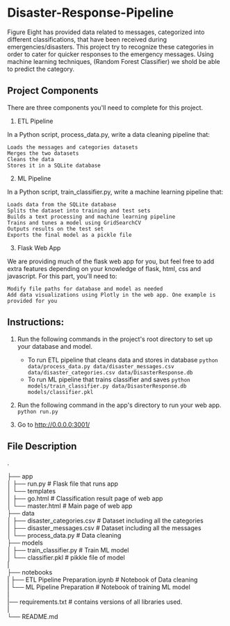 # Disaster-Response-Pipeline

Figure Eight has provided data related to messages, categorized into different classifications, that have been received during emergencies/disasters. This project try to recognize these categories in order to cater for quicker responses to the emergency messages. Using machine learning techniques, (Random Forest Classifier) we shold be able to predict the category.

## Project Components

There are three components you'll need to complete for this project.
1. ETL Pipeline

In a Python script, process_data.py, write a data cleaning pipeline that:

    Loads the messages and categories datasets
    Merges the two datasets
    Cleans the data
    Stores it in a SQLite database

2. ML Pipeline

In a Python script, train_classifier.py, write a machine learning pipeline that:

    Loads data from the SQLite database
    Splits the dataset into training and test sets
    Builds a text processing and machine learning pipeline
    Trains and tunes a model using GridSearchCV
    Outputs results on the test set
    Exports the final model as a pickle file

3. Flask Web App

We are providing much of the flask web app for you, but feel free to add extra features depending on your knowledge of flask, html, css and javascript. For this part, you'll need to:

    Modify file paths for database and model as needed
    Add data visualizations using Plotly in the web app. One example is provided for you

## Instructions:
1. Run the following commands in the project's root directory to set up your database and model.

    - To run ETL pipeline that cleans data and stores in database
        `python data/process_data.py data/disaster_messages.csv data/disaster_categories.csv data/DisasterResponse.db`
    - To run ML pipeline that trains classifier and saves
        `python models/train_classifier.py data/DisasterResponse.db models/classifier.pkl`

2. Run the following command in the app's directory to run your web app.
    `python run.py`

3. Go to http://0.0.0.0:3001/

## File Description
.

├── app       
│    ├── run.py                           # Flask file that runs app      
│    └── templates           
│          ├── go.html                      # Classification result page of web app      
│          └── master.html                  # Main page of web app          
├── data                        
│    ├── disaster_categories.csv          # Dataset including all the categories      
│    ├── disaster_messages.csv            # Dataset including all the messages        
│    └── process_data.py                  # Data cleaning         
├── models    
│   ├── train_classifier.py              # Train ML model    
│   └── classifier.pkl                   # pikkle file of model       
|     
├── notebooks      
|   ├── ETL Pipeline Preparation.ipynb   # Notebook of Data cleaning      
|   └── ML Pipeline Preparation          # Notebook of training ML model      
|        
|── requirements.txt                     # contains versions of all libraries used.     
|     
└── README.md
       

